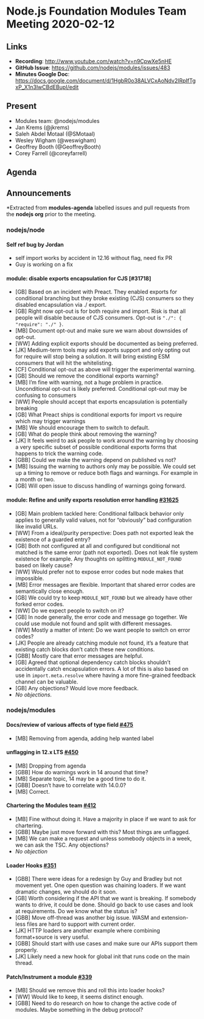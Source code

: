 # Node.js Foundation Modules Team Meeting 2020-02-12

## Links

* **Recording**: http://www.youtube.com/watch?v=n9CpwXe5nHE
* **GitHub Issue**: https://github.com/nodejs/modules/issues/483
* **Minutes Google Doc**: https://docs.google.com/document/d/1HgbR0o38ALVCxAoNdv2IRpIfTgxP_X1n3lwCBdEBupI/edit

## Present

* Modules team: @nodejs/modules
* Jan Krems (@jkrems)
* Saleh Abdel Motaal (@SMotaal)
* Wesley Wigham (@weswigham)
* Geoffrey Booth (@GeoffreyBooth)
* Corey Farrell (@coreyfarrell)

## Agenda

## Announcements

*Extracted from **modules-agenda** labelled issues and pull requests from the **nodejs org** prior to the meeting.

### nodejs/node

#### Self ref bug by Jordan

* self import works by accident in 12.16 without flag, need fix PR
* Guy is working on a fix

#### module: disable exports encapsulation for CJS [#31718]


* [GB] Based on an incident with Preact. They enabled exports for conditional branching but they broke existing (CJS) consumers so they disabled encapsulation via ./ export.
* [GB] Right now opt-out is for both require and import. Risk is that all people will disable because of CJS consumers. Opt-out is `"./": { "require": "./" }`.
* [MB] Document opt-out and make sure we warn about downsides of opt-out.
* [WW] Adding explicit exports should be documented as being preferred.
* [JK] Medium-term tools may add exports support and only opting out for require will stop being a solution. It will bring existing ESM consumers that will hit the whitelisting.
* [CF] Conditional opt-out as above will trigger the experimental warning.
* [GB] Should we remove the conditional exports warning?
* [MB] I’m fine with warning, not a huge problem in practice. Unconditional opt-out is likely preferred. Conditional opt-out may be confusing to consumers
* [WW] People should accept that exports encapsulation is potentially breaking
* [GB] What Preact ships is conditional exports for import vs require which may trigger warnings
* [MB] We should encourage them to switch to default.
* [GB] What do people think about removing the warning?
* [JK] It feels weird to ask people to work around the warning by choosing a very specific subset of possible conditional exports forms that happens to trick the warning code.
* [GBB] Could we make the warning depend on published vs not?
* [MB] Issuing the warning to authors only may be possible. We could set up a timing to remove or reduce both flags and warnings. For example in a month or two.
* [GB] Will open issue to discuss handling of warnings going forward.

#### module: Refine and unify exports resolution error handling [#31625](https://github.com/nodejs/node/pull/31625)

* [GB] Main problem tackled here: Conditional fallback behavior only applies to generally valid values, not for “obviously” bad configuration like invalid URLs.
* [WW] From a ideal/purity perspective: Does path not exported leak the existence of a guarded entry?
* [GB] Both not configured at all and configured but conditional not matched is the same error (path not exported). Does not leak file system existence for example. Any thoughts on splitting `MODULE_NOT_FOUND` based on likely cause?
* [WW] Would prefer not to expose error codes but node makes that impossible.
* [MB] Error messages are flexible. Important that shared error codes are semantically close enough.
* [GB] We could try to keep `MODULE_NOT_FOUND` but we already have other forked error codes.
* [WW] Do we expect people to switch on it?
* [GB] In node generally, the error code and message go together. We could use module not found and split with different messages.
* [WW] Mostly a matter of intent: Do we want people to switch on error codes?
* [JK] People are already catching module not found, it’s a feature that existing catch blocks don’t catch these new conditions.
* [GBB] Mostly care that error messages are helpful.
* [GB] Agreed that optional dependency catch blocks shouldn’t accidentally catch encapsulation errors. A lot of this is also based on use in `import.meta.resolve` where having a more fine-grained feedback channel can be valuable.
* [GB] Any objections? Would love more feedback.
* *No objections.*

### nodejs/modules

#### Docs/review of various affects of type field [#475](https://github.com/nodejs/modules/issues/475)

* [MB] Removing from agenda, adding help wanted label

#### unflagging in 12.x LTS [#450](https://github.com/nodejs/modules/issues/450)

* [MB] Dropping from agenda
* [GBB] How do warnings work in 14 around that time?
* [MB] Separate topic, 14 may be a good time to do it.
* [GBB] Doesn’t have to correlate with 14.0.0?
* [MB] Correct.

#### Chartering the Modules team [#412](https://github.com/nodejs/modules/issues/412)

* [MB] Fine without doing it. Have a majority in place if we want to ask for chartering.
* [GBB] Maybe just move forward with this? Most things are unflagged.
* [MB] We can make a request and unless somebody objects in a week, we can ask the TSC. Any objections?
* *No objection*

#### Loader Hooks [#351](https://github.com/nodejs/modules/issues/351)

* [GBB] There were ideas for a redesign by Guy and Bradley but not movement yet. One open question was chaining loaders. If we want dramatic changes, we should do it soon.
* [GB] Worth considering if the API that we want is breaking. If somebody wants to drive, it could  be done. Should go back to use cases and look at requirements. Do we know what the status is?
* [GBB] Move off-thread was another big issue. WASM and extension-less files are hard to support with current order.
* [JK] HTTP loaders are another example where combining format+source is very useful.
* [GBB] Should start with use cases and make sure our APIs support them properly.
* [JK] Likely need a new hook for global init that runs code on the main thread.

#### Patch/Instrument a module [#339](https://github.com/nodejs/modules/issues/339)

* [MB] Should we remove this and roll this into loader hooks?
* [WW] Would like to keep, it seems distinct enough.
* [GBB] Need to do research on how to change the active code of modules. Maybe something in the debug protocol?
